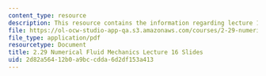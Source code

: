 ```yaml
---
content_type: resource
description: This resource contains the information regarding lecture 16 slides.
file: https://ol-ocw-studio-app-qa.s3.amazonaws.com/courses/2-29-numerical-fluid-mechanics-spring-2015/2d82a56412b0a9bccdda6d2df153a413_MIT2_29S15_Lecture16.pdf
file_type: application/pdf
resourcetype: Document
title: 2.29 Numerical Fluid Mechanics Lecture 16 Slides
uid: 2d82a564-12b0-a9bc-cdda-6d2df153a413
---
```

